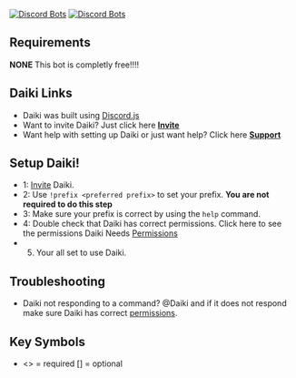 [![Discord Bots](https://top.gg/api/widget/status/839287174482362438.svg)](https://top.gg/bot/839287174482362438)
[![Discord Bots](https://top.gg/api/widget/upvotes/839287174482362438.svg)](https://top.gg/bot/839287174482362438/vote)

## Requirements
**NONE** This bot is completly free!!!!

## Daiki Links
* Daiki was built using [Discord.js](https://discord.js.org)
* Want to invite Daiki? Just click here [**Invite**](https://rebrand.ly/daiki/invite)
* Want help with setting up Daiki or just want help? Click here [**Support**](https://rebrand.ly/daiki/discord)

## Setup Daiki!
* 1: [Invite](https://rebrand.ly/daiki/invite) Daiki.
* 2: Use `!prefix <preferred prefix>` to set your prefix. **You are not required to do this step** 
* 3: Make sure your prefix is correct by using the `help` command.
* 4: Double check that Daiki has correct permissions. Click here to see the permissions Daiki Needs [Permissions](https://github.com/DaikiBot/Daiki-Info/blob/main/permissions.md)
* 5. Your all set to use Daiki.

## Troubleshooting
* Daiki not responding to a command? @Daiki and if it does not respond make sure Daiki has correct [permissions](https://github.com/DaikiBot/Daiki-Info/blob/main/permissions.md).

## Key Symbols
* <> = required [] = optional
